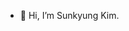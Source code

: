 - 👋 Hi, I’m Sunkyung Kim.


<!---
JellyJoa/JellyJoa is a ✨ special ✨ repository because its `README.md` (this file) appears on your GitHub profile.
You can click the Preview link to take a look at your changes.
--->
